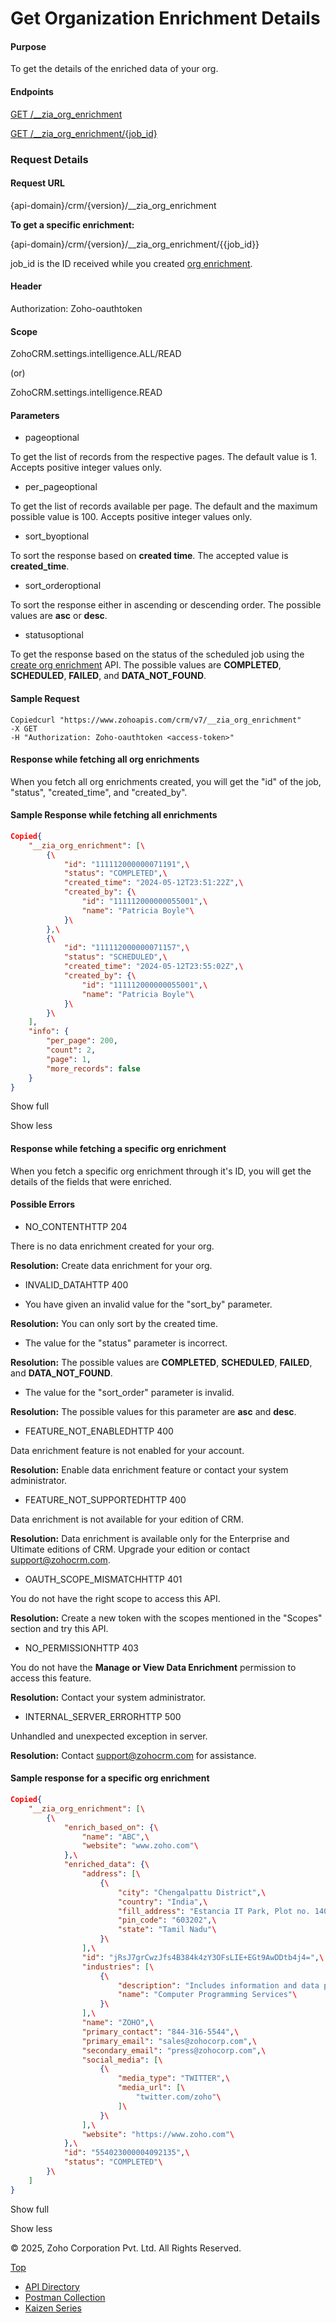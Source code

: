 
# Get Organization Enrichment Details

#### Purpose

To get the details of the enriched data of your org.

#### Endpoints

[GET /\_\_zia\_org\_enrichment](https://www.zoho.com/crm/developer/docs/api/v7/zia-enrichment/get-org-config.html)

[GET /\_\_zia\_org\_enrichment/{job\_id}](https://www.zoho.com/crm/developer/docs/api/v7/zia-enrichment/get-org-config.html)

### Request Details

#### Request URL

{api-domain}/crm/{version}/\_\_zia\_org\_enrichment

**To get a specific enrichment:**

{api-domain}/crm/{version}/\_\_zia\_org\_enrichment/{{job\_id}}

job\_id is the ID received while you created [org enrichment](https://www.zoho.com/crm/developer/docs/api/v7/zia-enrichment/create-org-enrichment.html).

#### Header

Authorization: Zoho-oauthtoken <access-token>

#### Scope

ZohoCRM.settings.intelligence.ALL/READ

(or)

ZohoCRM.settings.intelligence.READ

#### Parameters

- pageoptional



To get the list of records from the respective pages. The default value is 1. Accepts positive integer values only.

- per\_pageoptional



To get the list of records available per page. The default and the maximum possible value is 100. Accepts positive integer values only.

- sort\_byoptional



To sort the response based on **created time**. The accepted value is **created\_time**.

- sort\_orderoptional



To sort the response either in ascending or descending order. The possible values are **asc** or **desc**.

- statusoptional



To get the response based on the status of the scheduled job using the [create org enrichment](https://www.zoho.com/crm/developer/docs/api/v7/zia-enrichment/create-org-enrichment.html) API. The possible values are **COMPLETED**, **SCHEDULED**, **FAILED**, and **DATA\_NOT\_FOUND**.


#### Sample Request

``` curl
Copiedcurl "https://www.zohoapis.com/crm/v7/__zia_org_enrichment"
-X GET
-H "Authorization: Zoho-oauthtoken <access-token>"
```

#### Response while fetching all org enrichments

When you fetch all org enrichments created, you will get the "id" of the job, "status", "created\_time", and "created\_by".

#### Sample Response while fetching all enrichments

``` json
Copied{
    "__zia_org_enrichment": [\
        {\
            "id": "111112000000071191",\
            "status": "COMPLETED",\
            "created_time": "2024-05-12T23:51:22Z",\
            "created_by": {\
                "id": "111112000000055001",\
                "name": "Patricia Boyle"\
            }\
        },\
        {\
            "id": "111112000000071157",\
            "status": "SCHEDULED",\
            "created_time": "2024-05-12T23:55:02Z",\
            "created_by": {\
                "id": "111112000000055001",\
                "name": "Patricia Boyle"\
            }\
        }\
    ],
    "info": {
        "per_page": 200,
        "count": 2,
        "page": 1,
        "more_records": false
    }
}
```

Show full

Show less

#### Response while fetching a specific org enrichment

When you fetch a specific org enrichment through it's ID, you will get the details of the fields that were enriched.

#### Possible Errors

- NO\_CONTENTHTTP 204



There is no data enrichment created for your org.

**Resolution:** Create data enrichment for your org.

- INVALID\_DATAHTTP 400



- You have given an invalid value for the "sort\_by" parameter.

**Resolution:** You can only sort by the created time.
- The value for the "status" parameter is incorrect.

**Resolution:** The possible values are **COMPLETED**, **SCHEDULED**, **FAILED**, and **DATA\_NOT\_FOUND**.
- The value for the "sort\_order" parameter is invalid.

**Resolution:** The possible values for this parameter are **asc** and **desc**.

- FEATURE\_NOT\_ENABLEDHTTP 400



Data enrichment feature is not enabled for your account.

**Resolution:** Enable data enrichment feature or contact your system administrator.

- FEATURE\_NOT\_SUPPORTEDHTTP 400



Data enrichment is not available for your edition of CRM.

**Resolution:** Data enrichment is available only for the Enterprise and Ultimate editions of CRM. Upgrade your edition or contact support@zohocrm.com.

- OAUTH\_SCOPE\_MISMATCHHTTP 401



You do not have the right scope to access this API.

**Resolution:** Create a new token with the scopes mentioned in the "Scopes" section and try this API.

- NO\_PERMISSIONHTTP 403



You do not have the **Manage or View Data Enrichment** permission to access this feature.

**Resolution:** Contact your system administrator.

- INTERNAL\_SERVER\_ERRORHTTP 500



Unhandled and unexpected exception in server.

**Resolution:** Contact support@zohocrm.com for assistance.


#### Sample response for a specific org enrichment

``` json
Copied{
    "__zia_org_enrichment": [\
        {\
            "enrich_based_on": {\
                "name": "ABC",\
                "website": "www.zoho.com"\
            },\
            "enriched_data": {\
                "address": [\
                    {\
                        "city": "Chengalpattu District",\
                        "country": "India",\
                        "fill_address": "Estancia IT Park, Plot no. 140, 151, GST Road, Vallancheri",\
                        "pin_code": "603202",\
                        "state": "Tamil Nadu"\
                    }\
                ],\
                "id": "jRsJ7grCwzJfs4B384k4zY3OFsLIE+EGt9AwDDtb4j4=",\
                "industries": [\
                    {\
                        "description": "Includes information and data processing services, computer programming, systems design, consultancy, hosting and other computer related services.",\
                        "name": "Computer Programming Services"\
                    }\
                ],\
                "name": "ZOHO",\
                "primary_contact": "844-316-5544",\
                "primary_email": "sales@zohocorp.com",\
                "secondary_email": "press@zohocorp.com",\
                "social_media": [\
                    {\
                        "media_type": "TWITTER",\
                        "media_url": [\
                            "twitter.com/zoho"\
                        ]\
                    }\
                ],\
                "website": "https://www.zoho.com"\
            },\
            "id": "554023000004092135",\
            "status": "COMPLETED"\
        }\
    ]
}
```

Show full

Show less

© 2025, Zoho Corporation Pvt. Ltd. All Rights Reserved.

[Top](https://www.zoho.com/crm/developer/docs/api/v7/zia-enrichment/get-org-config.html#top)

- [API Directory](https://www.zoho.com/crm/developer/docs/api-directory.html?source_from=qlink_)
- [Postman Collection](https://www.postman.com/zohocrmdevelopers/workspace/zoho-crm-developers/overview?source_from=qlink_)
- [Kaizen Series](https://www.zoho.com/crm/developer/docs/kaizen-series-directory.html?source_from=qlink_)